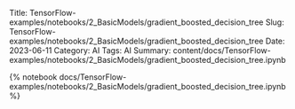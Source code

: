 Title: TensorFlow-examples/notebooks/2_BasicModels/gradient_boosted_decision_tree
Slug: TensorFlow-examples/notebooks/2_BasicModels/gradient_boosted_decision_tree
Date: 2023-06-11
Category: AI
Tags: AI
Summary: content/docs/TensorFlow-examples/notebooks/2_BasicModels/gradient_boosted_decision_tree.ipynb

{% notebook docs/TensorFlow-examples/notebooks/2_BasicModels/gradient_boosted_decision_tree.ipynb %}
